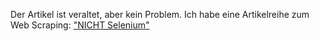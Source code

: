 Der Artikel ist veraltet, aber kein Problem. Ich habe eine Artikelreihe zum Web Scraping:
["NICHT Selenium"](../scrapping-tools-and-techniques/nicht-selenium)